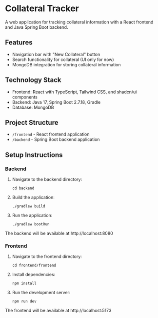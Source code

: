 # Collateral Tracker

A web application for tracking collateral information with a React frontend and Java Spring Boot backend.

## Features

- Navigation bar with "New Collateral" button
- Search functionality for collateral (UI only for now)
- MongoDB integration for storing collateral information

## Technology Stack

- Frontend: React with TypeScript, Tailwind CSS, and shadcn/ui components
- Backend: Java 17, Spring Boot 2.7.18, Gradle
- Database: MongoDB

## Project Structure

- `/frontend` - React frontend application
- `/backend` - Spring Boot backend application

## Setup Instructions

### Backend

1. Navigate to the backend directory:
   ```
   cd backend
   ```

2. Build the application:
   ```
   ./gradlew build
   ```

3. Run the application:
   ```
   ./gradlew bootRun
   ```

The backend will be available at http://localhost:8080

### Frontend

1. Navigate to the frontend directory:
   ```
   cd frontend/frontend
   ```

2. Install dependencies:
   ```
   npm install
   ```

3. Run the development server:
   ```
   npm run dev
   ```

The frontend will be available at http://localhost:5173
